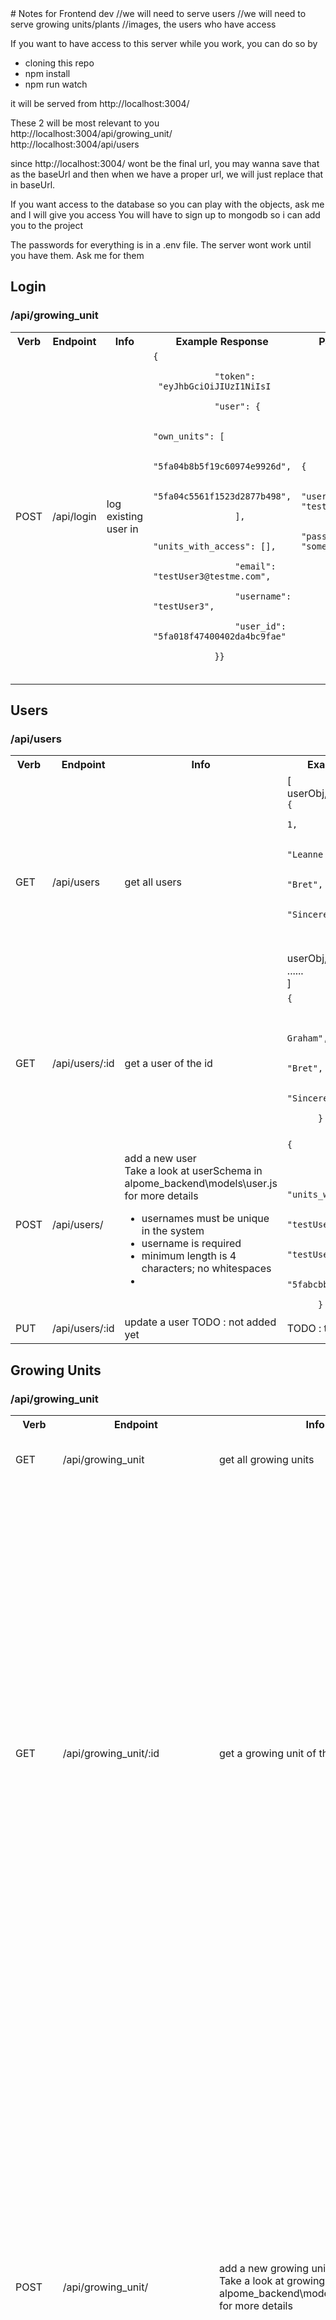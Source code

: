 
<link rel="stylesheet" type="text/css" media="all" href="notes.css" />
# Notes for Frontend dev
//we will need to serve users
//we will need to serve growing units/plants
  //images, the users who have access

If you want to have access to this server while you work, you can do so by
- cloning this repo 
- npm install
- npm run watch

it will be served from http://localhost:3004/


These 2 will be most relevant to you </br>
http://localhost:3004/api/growing_unit/ </br>
http://localhost:3004/api/users

since http://localhost:3004/ wont be the final url, you may wanna save that as the baseUrl
and then when we have a proper url, we will just replace that in baseUrl.


If you want access to the database so you can play with the objects, ask me and I will give you access
You will have to sign up to mongodb so i can add you to the project

The passwords for everything is in a .env file. The server wont work until you have them.
Ask me for them

<h2  >Login</h2>
<h3>/api/growing_unit</h3>

<table id="my-table">
  <tr>
    <th>Verb</th>
    <th>Endpoint</th>
    <th>Info</th>
    <th>Example Response</th>
    <th>Params</th>
  </tr>
  <tr>
    <td>POST</td>
    <td>/api/login</td>
    <td>log existing user in</td>
    <td> 
      <code>{</br>
            "token":</br> "eyJhbGciOiJIUzI1NiIsI </br>
            "user": {</br>
                "own_units": [</br>
                    "5fa04b8b5f19c60974e9926d",</br>
                    "5fa04c5561f1523d2877b498",</br>
                ],</br>
                "units_with_access": [],</br>
                "email": "testUser3@testme.com",</br>
                "username": "testUser3",</br>
                "user_id": "5fa018f47400402da4bc9fae"</br>
            }}</br>
        </code>
    </td>
    <td><code>{</br>
      "username": "testUser3",</br>
      "password": "somePassword"</br>
      }</code>
    </td>
  </tr>
</table>

<h2>Users</h2>
<h3>/api/users</h3>

 <table id="my-table">
    <tr>
      <th>Verb</th>
      <th>Endpoint</th>
      <th>Info</th>
      <th>Example Response</th>
      <th>Request Params</th>
    </tr>
    <tr>
      <td>GET</td>
      <td>/api/users</td>
      <td>get all users</td>
      <td>[</br>userObj, </br>
        <code>{
              "user_id": 1,</br>
              "name": "Leanne Graham",</br>
              "username": "Bret",</br>
              "email": "Sincere@april.biz"</br>
          }
        </code>,</br> userObj,</br> ......</br>]</td>
      <td>TODO</td>
    </tr>
    <tr>
      <td>GET</td>
      <td>/api/users/:id</td>
      <td>get a user of the id</td>
      <td>
        <code>{
          "user_id": 1,</br>
          "name": "Leanne Graham",</br>
          "username": "Bret",</br>
          "email": "Sincere@april.biz"</br>
      }
    </code> </td>
      <td>urlParam id of type int</td>
    </tr>
    <tr>
      <td>POST</td>
      <td>/api/users/</td>
      <td>add a new user</br>
        Take a look at userSchema in alpome_backend\models\user.js for more details
        <ul>
          <li>usernames must be unique in the system </li>
          <li>username is required</li>
          <li>minimum length is 4 characters; no whitespaces</li>
          <li></li>
        </ul>
      </td>
      <td>
        <code>{</br>
          "own_units": [],</br>
          "units_with_access": [],</br>
          "email": "testUser2@testme.com",</br>
          "username": "testUser2",</br>
          "user_id": "5fabcbb640abcf3cf0956f31"</br>
      }</code> </td>
      <td>
        When you create user, send this type of object</br>
        <code>
          {</br>
          "username": "testUser2",</br>
          "password": "jonSnow",</br>
          "email": "testUser2@testme.com"</br>
          }</br>
        </code></td>
    </tr>
    <tr>
      <td>PUT</td>
      <td>/api/users/:id</td>
      <td>update a user TODO : not added yet</td>
      <td>TODO : the new object </td>
      <td>urlParam id of type int</td>
    </tr>

  </table>


<h2>Growing Units</h2>
<h3>/api/growing_unit</h3>

<table id="my-table">
  <tr>
    <th>Verb</th>
    <th>Endpoint</th>
    <th>Info</th>
    <th>Example Response</th>
    <th>request Params</th>
  </tr>
  <tr>
    <td>GET</td>
    <td>/api/growing_unit</td>
    <td>get all growing units</td>
    <td>TODO - it is an array of growing units... refer to the response of GET a single frowing unit</td>
    <td>send user token in the header</td>
  </tr>
  <tr>
    <td>GET</td>
    <td>/api/growing_unit/:id</td>
    <td>get a growing unit of the id</td>
     <td><code>{
       "common_names": [</br>
        "Christmas Tree"</br>
    ],</br>
    "shared_access": [],</br>
    "nickname": "Christmas Tree",</br>
    "location": "home",</br>
    "supragarden": false,</br>
    "last_watered": "2020-10-30T07:15:20.288Z",</br>
    "watering_frequency": 432000000,</br>
    "data_source": null,</br>
    "stream_url": "something.com",</br>
    "images": [</br>
        {</br>
            "_id": "5f9bbd88c6647153ec25826b",</br>
            "image_url": "https://ohe-test-image-upload-1.s3.eu-central-1.amazonaws.com/ad0fe675-905e-4881-8a88-5125be7b11ee.png",</br>
            "date_uploaded": "2020-10-30T07:15:20.288Z"</br>
        }</br>
    ],</br>
    "unit_id": "5f9bbd88c6647153ec25826a"</br>
    }</code></td>
    <td>urlParam id of type int</td>
  </tr>

  <tr>
    <td>POST</td>
    <td>/api/growing_unit/</td>
    <td>add a new growing unit </br>
    Take a look at growingUnitSchema in alpome_backend\models\growing_unit.js for more details</td>
    <td><code>{
       "common_names": [</br>
        "Christmas Tree"</br>
    ],</br>
    "shared_access": [],</br>
    "nickname": "Christmas Tree",</br>
    "location": "home",</br>
    "supragarden": false,</br>
    "last_watered": "2020-10-30T07:15:20.288Z",</br>
    "watering_frequency": 432000000,</br>
    "data_source": null,</br>
    "stream_url": "something.com",</br>
    "images": [</br>
        {</br>
            "_id": "5f9bbd88c6647153ec25826b",</br>
            "image_url": "https://ohe-test-image-upload-1.s3.eu-central-1.amazonaws.com/ad0fe675-905e-4881-8a88-5125be7b11ee.png",</br>
            "date_uploaded": "2020-10-30T07:15:20.288Z"</br>
        }</br>
    ],</br>
    "unit_id": "5f9bbd88c6647153ec25826a"</br>
    }</code> </td>
    <td>required- send user token in the header <br></td>
  </tr>
    <tr>
    <td>PUT</td>
    <td>/api/growing_unit/:id</td>
    <td>update a growing unit TODO : not added yet</td>
    <td>TODO : the new object - it will return the object with the applied updates</td>
    <td>required- urlParam id of type int <br>
      required- send user token in the header <br>
      required-You also need to pass the updated growing unit as the request body. <br>
      If the field to update is an array,please fill the array withthe old stuff and add the newer stuff so that the array you send to the backend represents the update you want. The only exception is adding a new image to the a growing unit; for that, I will make a url specifically for that
    </td>
  </tr>
    
  <tr>
    <td>POST</td>
    <td>/api/growing_unit/unitimage/:id</td>
    <td>add an image to a growing unit</td>
    <td>It will return the growing unit object updated with the new image in the images array</td>
    <td>required- urlParam id of the growing unit you want to add the image to <br>
      required- send user token in the header.<br>
      required- image (obviously)
    </td>
  </tr>
  <tr>
    <td>DELETE</td>
    <td>/api/growing_unit/unitimage/:id</td>
    <td>delete an image from a growing unit</td>
    <td>It will return the growing unit object updated absent the deleted image in the images array</td>
    <td>required- urlParam id of the growing unit you want to add the image to <br>
      required- send user token in the header.<br>
      required- filename {"fileName": "example123.jpg"}<br>
    </td>
  </tr>
  
</table>

TODO:
1. when registering, the username must be unique. So whilst the user types, you can make a request to api/register/is_name_free and I will send back a true or false (or smth else; I will figure it out later).

2. When a user logs in they will get a token that they will need every time they make some request. It verifies
that they are themselves and they are logged in. I dont have it yet setup so dont worry about it until I do. When I do, all you have to is save it on the pc and then attach it to the request headers (or smth like that).

User token should be added in headers like so 
'headers': { 'Authorization': 'bearer ey....'}